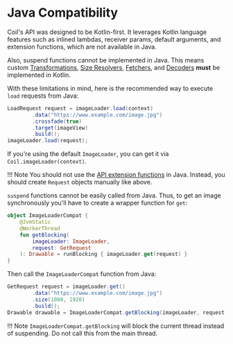 # Java Compatibility

Coil's API was designed to be Kotlin-first. It leverages Kotlin language features such as inlined lambdas, receiver params, default arguments, and extension functions, which are not available in Java.

Also, suspend functions cannot be implemented in Java. This means custom [Transformations](transformations.md), [Size Resolvers](../api/coil-base/coil.size/-size-resolver), [Fetchers](../image_pipeline/#fetchers), and [Decoders](../image_pipeline/#decoders) **must** be implemented in Kotlin.

With these limitations in mind, here is the recommended way to execute `load` requests from Java:

```java
LoadRequest request = imageLoader.load(context)
        .data("https://www.example.com/image.jpg")
        .crossfade(true)
        .target(imageView)
        .build();
imageLoader.load(request);
```

If you're using the default `ImageLoader`, you can get it via `Coil.imageLoader(context)`.

!!! Note
    You should not use the [API extension functions](../getting_started/#extension-functions) in Java. Instead, you should create `Request` objects manually like above.

`suspend` functions cannot be easily called from Java. Thus, to get an image synchronously you'll have to create a wrapper function for `get`:

```kotlin
object ImageLoaderCompat {
    @JvmStatic
    @WorkerThread
    fun getBlocking(
        imageLoader: ImageLoader,
        request: GetRequest
    ): Drawable = runBlocking { imageLoader.get(request) }
}
```

Then call the `ImageLoaderCompat` function from Java:

```java
GetRequest request = imageLoader.get()
        .data("https://www.example.com/image.jpg")
        .size(1080, 1920)
        .build();
Drawable drawable = ImageLoaderCompat.getBlocking(imageLoader, request);
```

!!! Note
    `ImageLoaderCompat.getBlocking` will block the current thread instead of suspending. Do not call this from the main thread.
